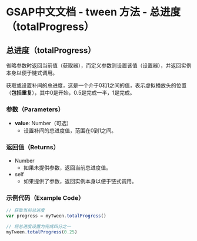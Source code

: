 # GSAP中文文档 - tween 方法 - 总进度（totalProgress）

## 总进度（totalProgress）

省略参数时返回当前值（获取器），而定义参数则设置该值（设置器），并返回实例本身以便于链式调用。

获取或设置补间的总进度，这是一个介于0和1之间的值，表示虚拟播放头的位置（**包括重复**），其中0是开始，0.5是完成一半，1是完成。

### 参数（Parameters）

- **value**: Number（可选）
  - 设置补间的总进度值，范围在0到1之间。

### 返回值（Returns）

- Number
  - 如果未提供参数，返回当前总进度值。
- self
  - 如果提供了参数，返回实例本身以便于链式调用。

### 示例代码（Example Code）

```javascript
// 获取当前总进度
var progress = myTween.totalProgress()

// 将总进度设置为完成四分之一
myTween.totalProgress(0.25)
```
